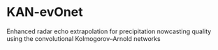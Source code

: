 # KAN-evOnet
Enhanced radar echo extrapolation for precipitation nowcasting quality using the convolutional Kolmogorov–Arnold networks
